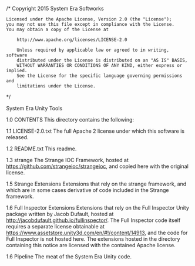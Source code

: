 /*
  Copyright 2015 System Era Softworks
 
 	Licensed under the Apache License, Version 2.0 (the "License");
 	you may not use this file except in compliance with the License.
 	You may obtain a copy of the License at
 
 		http://www.apache.org/licenses/LICENSE-2.0
 
 		Unless required by applicable law or agreed to in writing, software
 		distributed under the License is distributed on an "AS IS" BASIS,
 		WITHOUT WARRANTIES OR CONDITIONS OF ANY KIND, either express or implied.
 		See the License for the specific language governing permissions and
 		limitations under the License.
*/
 
System Era Unity Tools

1.0 CONTENTS
This directory contains the following:

1.1 LICENSE-2.0.txt
The full Apache 2 license under which this software is released.

1.2 README.txt
This readme.

1.3 strange
The Strange IOC Framework, hosted at https://github.com/strangeioc/strangeioc, and copied here with the original license.

1.5 Strange Extensions
Extensions that rely on the strange framework, and which are in some cases derivative of code included in the Strange framework.

1.6 Full Inspector Extensions
Extensions that rely on the Full Inspector Unity package written by Jacob Dufault, hosted at http://jacobdufault.github.io/fullinspector/.  The Full Inspector code itself requires a separate license obtainable at https://www.assetstore.unity3d.com/en/#!/content/14913, and the code for Full Inspector is not hosted here.
The extensions hosted in the directory containing this notice are licensed with the contained Apache license.

1.6 Pipeline
The meat of the System Era Unity code.